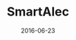 ---
layout: site
title: "SmartAlec"
date: 2016-06-23
categories: [community]
version: 1.4.10
major: 1
minor: 4
patch: 10
slug: smartalec
link: https://smartalec.com/
permalink: /sites/:slug
---